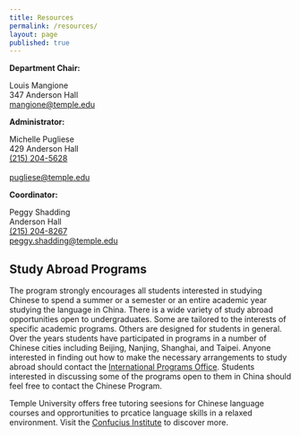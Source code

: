 ```yaml
---
title: Resources
permalink: /resources/
layout: page
published: true
---
```

**Department Chair:**

Louis Mangione<br />
347 Anderson Hall<br />
[mangione@temple.edu](mailto:mangione@temple.edu)<br />

**Administrator:**

Michelle Pugliese<br />
429 Anderson Hall<br />
[(215) 204-5628](tel:2152045628)<br /><br />
[pugliese@temple.edu](mailto:pugliese@temple.edu)<br />

**Coordinator:**

Peggy Shadding<br />
Anderson Hall<br />
[(215) 204-8267](tel:2152048267)<br />
[peggy.shadding@temple.edu](mailto:peggy.shadding@temple.edu)<br /> 

## Study Abroad Programs

The program strongly encourages all students interested in studying Chinese to spend a summer or a semester or an entire academic year studying the language in China. There is a wide variety of study abroad opportunities open to undergraduates. Some are tailored to the interests of specific academic programs. Others are designed for students in general. Over the years students have participated in programs in a number of Chinese cities including Beijing, Nanjing, Shanghai, and Taipei. Anyone interested in finding out how to make the necessary arrangements to study abroad should contact the [International Programs Office](https://studyabroad.temple.edu/). Students interested in discussing some of the programs open to them in China should feel free to contact the Chinese Program.

Temple University offers free tutoring seesions for Chinese language courses and opprortunities to prcatice language skills in a relaxed environment. Visit the [Confucius Institute](http://noncredit.temple.edu/confucius) to discover more.
